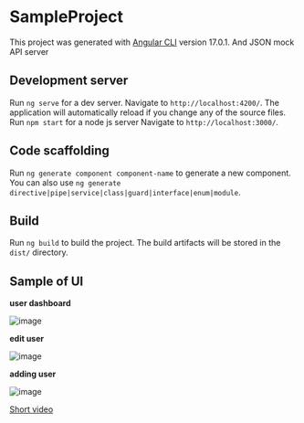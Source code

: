 # SampleProject

This project was generated with [Angular CLI](https://github.com/angular/angular-cli) version 17.0.1.
And JSON mock API server

## Development server

Run `ng serve` for a dev server. Navigate to `http://localhost:4200/`. The application will automatically reload if you change any of the source files.
Run `npm start` for a node js server Navigate to `http://localhost:3000/`.

## Code scaffolding

Run `ng generate component component-name` to generate a new component. You can also use `ng generate directive|pipe|service|class|guard|interface|enum|module`.

## Build

Run `ng build` to build the project. The build artifacts will be stored in the `dist/` directory.

## Sample of UI

**user dashboard**

![image](https://github.com/s4ki3f/sample_project/assets/29111757/c8522f8e-a2a2-414b-b351-1cbbb7bb3bcc)


**edit user**


![image](https://github.com/s4ki3f/sample_project/assets/29111757/9e85cf1b-14a1-41f7-ab76-c47e009904af)


**adding user**


![image](https://github.com/s4ki3f/sample_project/assets/29111757/83fc7cc7-6ef7-4379-8c94-aeead72014f4)


[Short video](https://drive.google.com/file/d/16oHHVKwMbJ5nFbADH9E2NbjUDap7dQUf/view?usp=sharing)
